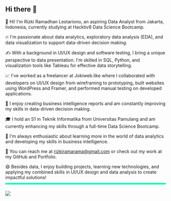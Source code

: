 ## Hi there 👋


👋 Hi! I'm Rizki Ramadhan Lestariono, an aspiring Data Analyst from Jakarta, Indonesia, currently studying at Hacktiv8 Data Science Bootcamp. 

🔥 I'm passionate about data analytics, exploratory data analysis (EDA), and data visualization to support data-driven decision making.

✍ With a background in UI/UX design and software testing, I bring a unique perspective to data presentation. I'm skilled in SQL, Python, and visualization tools like Tableau for effective data storytelling.

📈 I've worked as a freelancer at Jokiweb.like where I collaborated with developers on UI/UX design from wireframing to prototyping, built websites using WordPress and Framer, and performed manual testing on developed applications.

🚀 I enjoy creating business intelligence reports and am constantly improving my skills in data-driven decision making.

🎓 I hold an S1 in Teknik Informatika from Universitas Pamulang and am currently enhancing my skills through a full-time Data Science Bootcamp.

🎁 I'm always enthusiastic about learning more in the world of data analytics and developing my skills in business intelligence.

📧 You can reach me at rizkiramarama@gmail.com or check out my work at my GitHub and Portfolio.

😄 Besides data, I enjoy building projects, learning new technologies, and applying my combined skills in UI/UX design and data analysis to create impactful solutions!
<img src="github2.gif" width="1000" height="5">
<br>
<br>
<img src="github.gif" width="900">
<!--
**rizkeyyy/rizkeyyy** is a ✨ _special_ ✨ repository because its `README.md` (this file) appears on your GitHub profile.

Here are some ideas to get you started:

- 🔭 I’m currently working on ...
- 🌱 I’m currently learning ...
- 👯 I’m looking to collaborate on ...
- 🤔 I’m looking for help with ...
- 💬 Ask me about ...
- 📫 How to reach me: ...
- 😄 Pronouns: ...
- ⚡ Fun fact: ...
-->
